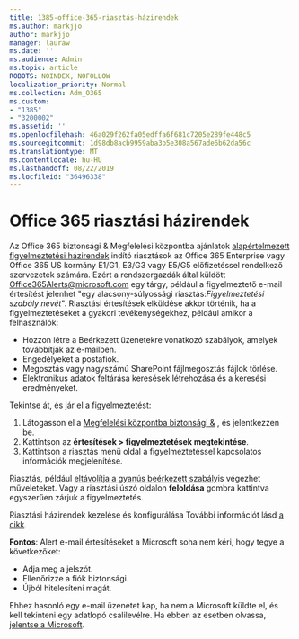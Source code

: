 ```yaml
---
title: 1385-office-365-riasztás-házirendek
ms.author: markjjo
author: markjjo
manager: lauraw
ms.date: ''
ms.audience: Admin
ms.topic: article
ROBOTS: NOINDEX, NOFOLLOW
localization_priority: Normal
ms.collection: Adm_O365
ms.custom:
- "1385"
- "3200002"
ms.assetid: ''
ms.openlocfilehash: 46a029f262fa05edffa6f681c7205e289fe448c5
ms.sourcegitcommit: 1d98db8acb9959aba3b5e308a567ade6b62da56c
ms.translationtype: MT
ms.contentlocale: hu-HU
ms.lasthandoff: 08/22/2019
ms.locfileid: "36496338"
---
```

# <a name="office-365-alert-policies"></a>Office 365 riasztási házirendek

Az Office 365 biztonsági & Megfelelési központba ajánlatok [alapértelmezett figyelmeztetési házirendek](https://docs.microsoft.com/office365/securitycompliance/alert-policies#default-alert-policies) indító riasztások az Office 365 Enterprise vagy Office 365 US kormány E1/G1, E3/G3 vagy E5/G5 előfizetéssel rendelkező szervezetek számára. Ezért a rendszergazdák által küldött Office365Alerts@microsoft.com egy tárgy, például a figyelmeztető e-mail értesítést jelenhet "egy alacsony-súlyossági riasztás:*Figyelmeztetési szabály nevét*". Riasztási értesítések elküldése akkor történik, ha a figyelmeztetéseket a gyakori tevékenységekhez, például amikor a felhasználók:

- Hozzon létre a Beérkezett üzenetekre vonatkozó szabályok, amelyek továbbítják az e-mailben.
- Engedélyeket a postafiók.
- Megosztás vagy nagyszámú SharePoint fájlmegosztás fájlok törlése.
- Elektronikus adatok feltárása keresések létrehozása és a keresési eredményeket.

Tekintse át, és jár el a figyelmeztetést:

1. Látogasson el a [Megfelelési központba biztonsági &](https://protection.office.com) , és jelentkezzen be.
2. Kattintson az **értesítések > figyelmeztetések megtekintése**.
3. Kattintson a riasztás menü oldal a figyelmeztetéssel kapcsolatos információk megjelenítése.

Riasztás, például [eltávolítja a gyanús beérkezett szabály](https://docs.microsoft.com/office365/securitycompliance/responding-to-a-compromised-email-account)is végezhet műveleteket. Vagy a riasztási úszó oldalon **feloldása** gombra kattintva egyszerűen zárjuk a figyelmeztetés.

Riasztási házirendek kezelése és konfigurálása További információt lásd [a cikk](https://docs.microsoft.com/office365/securitycompliance/alert-policies).

**Fontos**: Alert e-mail értesítéseket a Microsoft soha nem kéri, hogy tegye a következőket:

- Adja meg a jelszót.
- Ellenőrizze a fiók biztonsági.
- Újból hitelesíteni magát.

Ehhez hasonló egy e-mail üzenetet kap, ha nem a Microsoft küldte el, és kell tekinteni egy adatlopó csalilevélre. Ha ebben az esetben olvassa, [jelentse a Microsoft](https://docs.microsoft.com/office365/SecurityCompliance/report-junk-email-and-phishing-scams-in-outlook-on-the-web-eop).